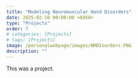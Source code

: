 ```yaml
---
title: "Modeling Neuromuscular Hand Disorders"
date: 2025-02-10 00:00:00 +0350+
type: "Projects"
order: 7
# categories: [Projects]
# tags: [Projects]
image: /personalwebpage/images/NMDIsorders.PNG
description: ""
---
```


This was a project.